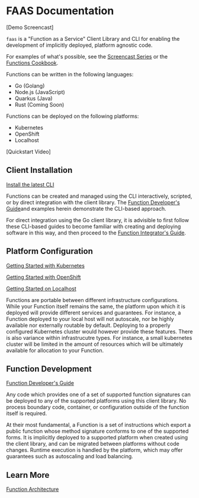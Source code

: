 # FAAS Documentation

[Demo Screencast]

`faas` is a "Function as a Service" Client Library and CLI for enabling the development of implicitly deployed, platform agnostic code.

For examples of what's possible, see the [Screencast Series](getting_started_screencast.md) or the [Functions Cookbook](functions_cookbook.md).

Functions can be written in the following languages:

* Go (Golang)
* Node.js (JavaScript)
* Quarkus (Java)
* Rust (Coming Soon)

Functions can be deployed on the following platforms:

* Kubernetes
* OpenShift
* Localhost

[Quickstart Video]

## Client Installation

[Install the latest CLI](installing_cli.md)

<!-- Plugins coming soon
[Install the VS Code Plugin](installing_vscode.md)

[Install the VIM Plugin](installing_vim.md)

[Install the Emacs Extension](installing_emacs.md)
-->

Functions can be created and managed using the CLI interactively, scripted, or by direct integration with the client library.   The [Function Developer's Guide](developers_guide.md)and examples herein demonstrate the CLI-based approach.  

For direct integration using the Go client library, it is advisible to first follow these CLI-based guides to become familiar with creating and deploying software in this way, and then proceed to the [Function Integrator's Guide](integrators_guide.md).

## Platform Configuration

[Getting Started with Kubernetes](getting_started_kubernetes.md)

[Getting Started with OpenShift](getting_started_openshift.md)

[Getting Started on Localhost](getting_started_localhost.md)

Functions are portable between different infrastructure configurations.  While your Function itself remains the same, the platform upon which it is deployed will provide different services and guarantees.  For instance, a Function deployed to your local host will not autoscale, nor be highly available nor externally routable by default.  Deploying to a properly configured Kubernetes cluster would however provide these features.  There is also variance within infrastrucutre types.  For instance, a small kubernetes cluster will be limited in the amount of resources which will be ultimately available for allocation to your Function.

## Function Development

[Function Developer's Guide](developers_guide.md)

Any code which provides one of a set of supported function signatures can be deployed to any of the supported platforms using this client library.  No process boundary code, container, or configuration outside of the function itself is required.

At their most fundamental, a Function is a set of instructions which export a public function whose method signature conforms to one of the supported forms.  It is implicitly deployed to a supported platform when created using the client library, and can be migrated between platforms without code changes.  Runtime execution is handled by the platform, which may offer guarantees such as autoscaling and load balancing.  


## Learn More

[Function Architecture](architecture.md)

